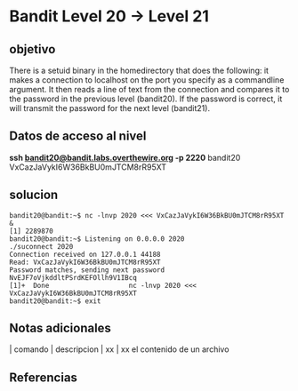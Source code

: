 # Bandit Level 20 -> Level 21



## objetivo
There is a setuid binary in the homedirectory that does the following: it makes a connection to localhost on the port you specify as a commandline argument. It then reads a line of text from the connection and compares it to the password in the previous level (bandit20). If the password is correct, it will transmit the password for the next level (bandit21).

## Datos de acceso al nivel
**ssh bandit20@bandit.labs.overthewire.org -p 2220**
bandit20
VxCazJaVykI6W36BkBU0mJTCM8rR95XT


## solucion
```bash()
bandit20@bandit:~$ nc -lnvp 2020 <<< VxCazJaVykI6W36BkBU0mJTCM8rR95XT &
[1] 2289870
bandit20@bandit:~$ Listening on 0.0.0.0 2020
./suconnect 2020
Connection received on 127.0.0.1 44188
Read: VxCazJaVykI6W36BkBU0mJTCM8rR95XT
Password matches, sending next password
NvEJF7oVjkddltPSrdKEFOllh9V1IBcq
[1]+  Done                    nc -lnvp 2020 <<< VxCazJaVykI6W36BkBU0mJTCM8rR95XT
bandit20@bandit:~$ exit
```

## Notas adicionales
| comando | descripcion
| xx | xx el contenido de un archivo 

## Referencias
